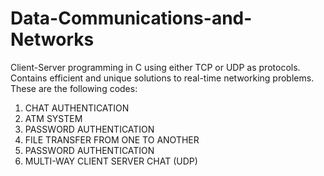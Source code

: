 # Data-Communications-and-Networks
Client-Server programming in C using either TCP or UDP as protocols.
Contains efficient and unique solutions to real-time networking problems.
These are the following codes:
1) CHAT AUTHENTICATION
2) ATM SYSTEM
3) PASSWORD AUTHENTICATION
4) FILE TRANSFER FROM ONE TO ANOTHER
5) PASSWORD AUTHENTICATION
6) MULTI-WAY CLIENT SERVER CHAT (UDP)
